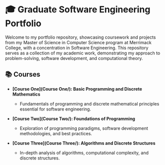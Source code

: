 
# 🎓 Graduate Software Engineering Portfolio  

Welcome to my portfolio repository, showcasing coursework and projects from my Master of Science in Computer Science program at Merrimack College, with a concentration in Software Engineering. This repository serves as a collection of my academic work, demonstrating my approach to problem-solving, software development, and computational theory.  

## 📚 Courses  

- **[Course One](Course One/): Basic Programming and Discrete Mathematics**  
  - Fundamentals of programming and discrete mathematical principles essential for software engineering.  

- **[Course Two](Course Two/): Foundations of Programming**  
  - Exploration of programming paradigms, software development methodologies, and best practices.  

- **[Course Three](Course Three/): Algorithms and Discrete Structures**  
  - In-depth analysis of algorithms, computational complexity, and discrete structures.  

